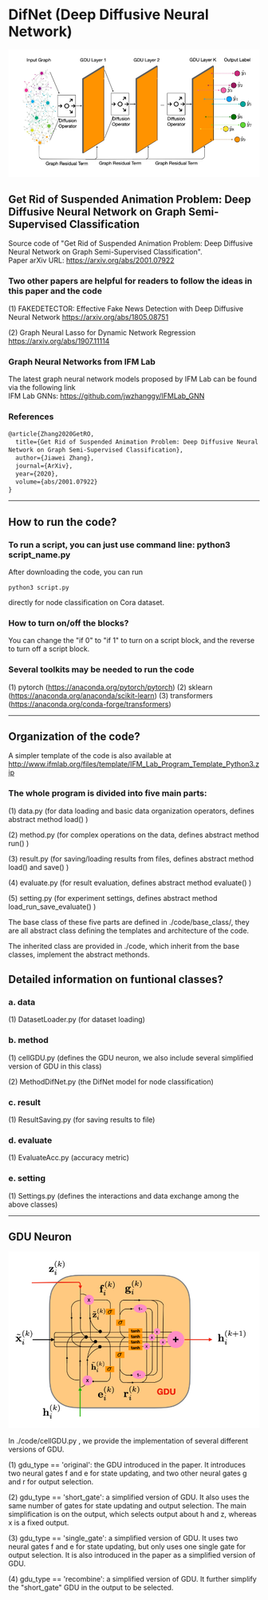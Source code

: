 # DifNet (Deep Diffusive Neural Network)

![Deep Diffusive Neural Network Model Architecture](./result/framework.png)

## Get Rid of Suspended Animation Problem: Deep Diffusive Neural Network on Graph Semi-Supervised Classification

Source code of "Get Rid of Suspended Animation Problem: Deep Diffusive Neural Network on Graph Semi-Supervised Classification". </br>
Paper arXiv URL: https://arxiv.org/abs/2001.07922

### Two other papers are helpful for readers to follow the ideas in this paper and the code

(1) FAKEDETECTOR: Effective Fake News Detection with Deep Diffusive Neural Network https://arxiv.org/abs/1805.08751

(2) Graph Neural Lasso for Dynamic Network Regression https://arxiv.org/abs/1907.11114

### Graph Neural Networks from IFM Lab

The latest graph neural network models proposed by IFM Lab can be found via the following link<br>
IFM Lab GNNs: https://github.com/jwzhanggy/IFMLab_GNN

### References

```
@article{Zhang2020GetRO,
  title={Get Rid of Suspended Animation Problem: Deep Diffusive Neural Network on Graph Semi-Supervised Classification},
  author={Jiawei Zhang},
  journal={ArXiv},
  year={2020},
  volume={abs/2001.07922}
}
```

************************************************************************************************

## How to run the code?

### To run a script, you can just use command line: python3 script_name.py

After downloading the code, you can run
```
python3 script.py
```
directly for node classification on Cora dataset.

### How to turn on/off the blocks?

You can change the "if 0" to "if 1" to turn on a script block, and the reverse to turn off a script block.

### Several toolkits may be needed to run the code
(1) pytorch (https://anaconda.org/pytorch/pytorch)
(2) sklearn (https://anaconda.org/anaconda/scikit-learn) 
(3) transformers (https://anaconda.org/conda-forge/transformers) 

************************************************************************************************

## Organization of the code?

A simpler template of the code is also available at http://www.ifmlab.org/files/template/IFM_Lab_Program_Template_Python3.zip

### The whole program is divided into five main parts:

(1) data.py (for data loading and basic data organization operators, defines abstract method load() )

(2) method.py (for complex operations on the data, defines abstract method run() )

(3) result.py (for saving/loading results from files, defines abstract method load() and save() )

(4) evaluate.py (for result evaluation, defines abstract method evaluate() )

(5) setting.py (for experiment settings, defines abstract method load_run_save_evaluate() )

The base class of these five parts are defined in ./code/base_class/, they are all abstract class defining the templates and architecture of the code.

The inherited class are provided in ./code, which inherit from the base classes, implement the abstract methonds.


## Detailed information on funtional classes?

### a. data

(1) DatasetLoader.py (for dataset loading)


### b. method

(1) cellGDU.py (defines the GDU neuron, we also include several simplified version of GDU in this class)

(2) MethodDifNet.py (the DifNet model for node classification)


### c. result

(1) ResultSaving.py (for saving results to file)


### d. evaluate

(1) EvaluateAcc.py (accuracy metric)


### e. setting

(1) Settings.py (defines the interactions and data exchange among the above classes)


************************************************************************************************

## GDU Neuron

![GDU Neuron Architecture](./result/gdu.png)

In ./code/cellGDU.py , we provide the implementation of several different versions of GDU.

(1) gdu_type == 'original': the GDU introduced in the paper. It introduces two neural gates f and e for state updating, and two other neural gates g and r for output selection.

(2) gdu_type == 'short_gate': a simplified version of GDU. It also uses the same number of gates for state updating and output selection. The main simplification is on the output, which selects output about h and z, whereas x is a fixed output.

(3) gdu_type == 'single_gate': a simplified version of GDU. It uses two neural gates f and e for state updating, but only uses one single gate for output selection. It is also introduced in the paper as a simplified version of GDU.

(4) gdu_type == 'recombine': a simplified version of GDU. It further simplify the "short_gate" GDU in the output to be selected.




